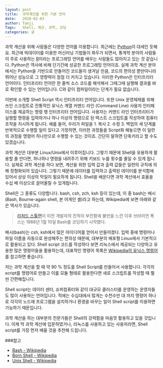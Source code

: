 ```yaml
---
layout: post
title:  과학계산을 위한 기본 언어
date:   2018-02-03
author: Tanji
Tags:   Shell, 계산, 과학, 코딩
categories: 글
---
```


과학 계산을 위해 사람들은 다양한 언어를 이용합니다. 최근에는 [Python](https://www.python.org/)이 대세인 듯해요. 최근에 빅데이터를 이용한 머신러닝 기법들이 화두가 되면서, 통계학 분야의 사람들이 주로 사용하는 [R](https://www.r-project.org/)이라는 프로그래밍 언어를 배우는 사람들도 많아지고 있는 것 같습니다. Python은 역사에 비해 단기간에 성공한 프로그래밍 언어이죠. 실제 과학 계산 분야에서는 Python을 기반으로 만들어진 코드들이 생겨날 만큼, 코드의 편의성 뿐만아니라 뛰어난 성능으로 그 영향력이 점점 더 커지고 있습니다. 이러한 Python은 인터프리터 언어이다. 인터프리터 언어란 한 줄씩 소스 코드를 해석해서 그때그때 실행해 결과를 바로 확인할 수 있는 언어입니다. C와 같이 컴파일이라는 단계가 필요 없습니다.

이번에 소개할 Shell Script 역시 인터프리터 언어입니다. 또한 Unix 운영체제를 위해 쓰인 스크립트로 전통적인 유닉스 계열 커멘드 라인 (Command Line) 사용자 인터페이스를 제공하는 명령 행 인터프리터 언어입니다. 사용자는 커맨드 라인 인터프리터가 실행할 명령을 입력하거나 하나 이상의 명령으로 된 텍스트 스크립트를 작성하여 컴퓨터 조작을 지시하게 됩니다. 예를 들어, 우리가 파일을 1. 복사 2. 수정 3. 백업의 세 단계를 반복적으로 수행할 일이 있다고 가정하면, 이러한 과정들을 Script화 해놓으면 이 일련의 과정을 명령어 하나만으로 수행할 수 있는 것이죠. 간단히 말하면 단축키라고 할 수도 있겠습니다.

과학 계산은 대부분 Linux/Unix에서 이루어집니다. 그렇기 때문에 Shell을 유용하게 활용할 줄 안다면, 하나하나 명령을 내려주기 위해 키보드 누를 횟수를 줄일 수 있게 됩니다. 실제로 과학 계산을 하다 보면, 계산을 위한 입력 값과 출력 값들은 일련의 규칙에 의해 정형화되어 있습니다. 그렇기 때문에 데이터를 입력하고 출력된 데이터를 분석함에 있어서 상상 이상의 막일이 필요하게 됩니다. Shell을 배운다면 과학 계산에서 효율을 수십 배 이상으로 끌어올릴 수 있게됩니다.

Shell은 그 종류도 다양합니다. bash, csh, zch, ksh 등이 있는데, 이 중 bash는 배시 (Bash, Bourne-again shell, 본 어게인 셸)라고 하는데, Wikipedia에 보면 아래와 같은 역사가 있습니다.

> [리처드 스톨먼](https://ko.wikipedia.org/wiki/리처드_스톨먼)이 이전 개발자의 진척이 부진함에 불만을 느낀 이후 브라이언 폭스는 1988년 1월 10일 Bash를 코딩하기 시작했다.

배시(bash)는 csh, ksh에서 많은 아이디어를 얻어서 만들어졌다. 입력 중에 명령어나 파일 이름을 자동으로 완성해주는 편의성 때문에, 대부분의 배포형 Linux에서 기본적으로 활용되고 있다. Shell script 코드를 작성하다 보면 리눅스에서 제공되는 다양하고 유용한 많은 명령어들을 활용하는데, 대표적인 명령어 목록은 [Wikipedia의 유닉스 명령어](https://ko.wikipedia.org/wiki/틀:유닉스_명령어)를 참고하면 좋습니다.

저는 과학 계산을 할 때 약 90 % 정도를 Shell Script를 만들어서 사용합니다. 각각의 script를 명령어로 만들고 이를 모듈 형태로 활용한다면 새로 스크립트를 작성할 때 훨씬 간편해집니다.

Shell script는 데이터 센터, 슈퍼컴퓨터와 같이 대규모 클러스터를 운영하는 운영자들도 많이 사용하는 언어입니다. 적에는 수십대에서 많게는 수천수만 대 까지 명령어 하나로 각각의 노드에 프로그램을 설치하거나 환경을 바꾸는 일이 Shell script를 이용하면 가능하기 때문입니다.

과학 계산을 하는 대부분의 전문가들은 Shell의 강력함을 마음껏 활용하고 있을 것입니다. 이제 막 과학 계산에 입문하였거나, 리눅스를 사용하고 있는 사용자라면, Shell script를 가장 먼저 배울 것을 추천해 드립니다.


###참고

- [Bash - Wikipedia](https://ko.wikipedia.org/wiki/배시_(유닉스_셸))
- [Born Shell - Wikipedia](https://ko.wikipedia.org/wiki/본_셸)
- [Unix Shell - Wikipedia](https://ko.wikipedia.org/wiki/유닉스_셸)
